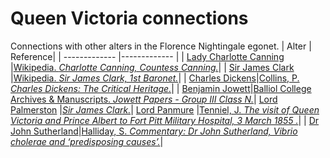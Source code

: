 # Queen Victoria connections
Connections with other alters in the Florence Nightingale egonet.
| Alter  | Reference|
| ------------- |------------- |
| [Lady Charlotte Canning](https://github.com/altealo/FNTest/blob/master/AltersReferences/LadyCharlotteCanning.md)  |[Wikipedia. *Charlotte Canning, Countess Canning.*](https://en.wikipedia.org/wiki/Charlotte_Canning,_Countess_Canning)|
| [Sir James Clark](https://github.com/altealo/FNTest/blob/master/AltersReferences/JamesClark.md)  |[Wikipedia. *Sir James Clark, 1st Baronet.*](https://en.wikipedia.org/wiki/Sir_James_Clark,_1st_Baronet)|
| [Charles Dickens](https://github.com/altealo/FNTest/blob/master/AltersReferences/CharlesDickens.md)|[Collins, P. *Charles Dickens: The Critical Heritage.*](https://books.google.co.uk/books?id=72brNWKa088C&pg=PT472&lpg=PT472&dq=benjamin+jowett+queen+victoria&source=bl&ots=gxfT25b-kT&sig=ACfU3U2hS2i1rAIUwLcKoaKtS8aC7b5DXA&hl=en&sa=X&ved=2ahUKEwiwiJXYsNHlAhV_URUIHY5OCjA4FBDoATAAegQICBAB#v=onepage&q=benjamin%20jowett%20queen%20victoria&f=false)|
| [Benjamin Jowett](https://github.com/altealo/FNTest/blob/master/AltersReferences/BenjaminJowett.md)|[Balliol College Archives & Manuscripts. *Jowett Papers - Group III Class N.*](https://archive.org/details/lifelettersbenja01abboiala/page/342)|
[Lord Palmerston](https://github.com/altealo/FNTest/blob/master/AltersReferences/LordPalmerston.md) |[*Sir James Clark.*](http://www.unofficialroyalty.com/sir-james-clark/)|
[Lord Panmure](https://github.com/altealo/FNTest/blob/master/AltersReferences/LordPanmure.md) |[Tenniel, J. *The visit of Queen Victoria and Prince Albert to Fort Pitt Military Hospital, 3 March 1855 .*](https://www.rct.uk/collection/913684/the-visit-of-queen-victoria-and-prince-albert-to-fort-pitt-military-hospital-3)|
| [Dr John Sutherland](https://github.com/altealo/FNTest/blob/master/AltersReferences/JohnSutherland.md)|[Halliday, S. *Commentary: Dr John Sutherland, Vibrio cholerae and ‘predisposing causes’.*](https://academic.oup.com/ije/article/31/5/912/745790)|
